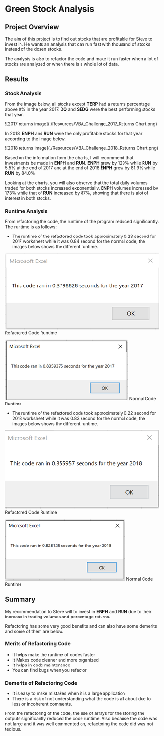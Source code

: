 # Green Stock Analysis



## Project Overview

The aim of this project is to find out stocks that are profitable for Steve to invest in. He wants an analysis that can run fast with thousand of stocks instead of the dozen stocks.

The analysis is also to refactor the code and make it run faster when a lot of stocks are analyzed or when there is a whole lot of data.



## Results

### Stock Analysis

From the image below, all stocks except **TERP** had a returns percentage above 0% in the year 2017. **DQ** and **SEDG** were the best performing stocks that year.

![2017 returns image](./Resources/VBA_Challenge_2017_Returns Chart.png)



In 2018, **ENPH** and **RUN** were the only profitable stocks for that year according to the image below.

![2018 returns  image](./Resources/VBA_Challenge_2018_Returns Chart.png)



Based on the information form the charts, I will recommend that investments be made in **ENPH** and **RUN**. **ENPH** grew by 129% while **RUN** by 5.5% at the end of 2017 and at the end of 2018 **ENPH** grew by 81.9% while **RUN** by 84.0%

Looking at the charts, you will also observe that the total daily volumes traded for both stocks increased exponentially. **ENPH** volumes increased by 173% while that of **RUN** increased by 87%, showing that there is alot of interest in both stocks.


### Runtime Analysis

From refactoring the code, the runtime of the program reduced significantly. The runtime is as follows:

* The runtime of the refactored code took approximately 0.23 second for 2017 worksheet while it was 0.84 second for the normal code, the images below shows the different runtime.


![2017 Refactored Code runtime image](./Resources/VBA_Challenge_2017.png)
					Refactored Code Runtime
					
					
![2017 Normal Code runtime image](./Resources/VBA_Challenge_non-refactored_2017.png)
					Normal Code Runtime 
								
* The runtime of the refactored code took approximately 0.22 second for 2018 worksheet while it was 0.83 second for the normal code, the images below shows the different runtime.


![2018 runtime image](./Resources/VBA_Challenge_2018.png)
					Refactored Code Runtime

![2018 Normal Code runtime image](./Resources/VBA_Challenge_non-refactored_2018.png)
					Normal Code Runtime


## Summary


My recommendation to Steve will to invest in **ENPH** and **RUN** due to their increase in trading volumes and percentage returns.


Refactoring has some very good benefits and can also have some demerits and some of them are below.
### Merits of Refactoring Code
* It helps make the runtime of codes faster 
* It Makes code cleaner and more organized
* It helps in code maintenance
* You can find bugs when you refactor

### Demerits of Refactoring Code
* It is easy to make mistakes when it is a large application
* There is a risk of not understanding what the code is all about due to less or incoherent comments.


From the refactoring of the code, the use of arrays for the storing the outputs significantly reduced the code runtime. Also because the code was not large and it was well commented on, refactoring the code did was not tedious.